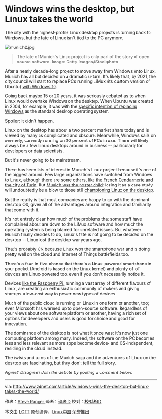 Windows wins the desktop, but Linux takes the world
============================================================

The city with the highest-profile Linux desktop projects is turning back to Windows, but the fate of Linux isn't tied to the PC anymore.


 ![munich2.jpg](http://zdnet3.cbsistatic.com/hub/i/r/2017/02/10/9befc3d2-7931-48df-8114-008d23f1941d/resize/770xauto/02ca33958e5288c81a85d3dac546f621/munich2.jpg) 
>The fate of Munich's Linux project is only part of the story of open source software.
>Image: Getty Images/iStockphoto

After a nearly decade-long project to move away from Windows onto Linux, Munich has all but decided on a dramatic u-turn. It's likely that, by 2021, the city council will start to replace PCs running LiMux (its custom version of Ubuntu) [with Windows 10][4].

Going back maybe 15 or 20 years, it was seriously debated as to when Linux would overtake Windows on the desktop. When Ubuntu was created in 2004, for example, it was with the [specific intention of replacing Windows][5] as the standard desktop operating system.

Spoiler: it didn't happen.

Linux on the desktop has about a two percent market share today and is viewed by many as complicated and obscure. Meanwhile, Windows sails on serenely, currently running on 90 percent of PCs in use. There will likely always be a few Linux desktops around in business -- particularly for developers or data scientists.

But it's never going to be mainstream.

There has been lots of interest in Munich's Linux project because it's one of the biggest around. Few large organizations have switched from Windows to Linux, although there are some others, like [the French Gendarmerie and the city of Turin][6]. But [Munich was the poster child][7]: losing it as a case study will undoubtedly be a blow to those still [championing Linux on the desktop][8].

But the reality is that most companies are happy to go with the dominant desktop OS, given all of the advantages around integration and familiarity that come with it.

It's not entirely clear how much of the problems that some staff have complained about are down to the LiMux software and how much the operating system is being blamed for unrelated issues. But whatever Munich finally decides to do, Linux's fate is not going to be decided on the desktop -- Linux lost the desktop war years ago.

That's probably OK because Linux won the smartphone war and is doing pretty well on the cloud and Internet of Things battlefields too.

There's a four-in-five chance that there's a Linux-powered smartphone in your pocket (Android is based on the Linux kernel) and plenty of IoT devices are Linux-powered too, even if you don't necessarily notice it.

Devices [like the Raspberry Pi,][9] running a vast array of different flavours of Linux, are creating an enthusiastic community of makers and giving startups a low-cost way to power new types of devices.

Much of the public cloud is running on Linux in one form or another, too; even Microsoft has warmed up to open-source software. Regardless of your views about one software platform or another, having a rich set of options for developers and users is good for choice and good for innovation.

The dominance of the desktop is not what it once was: it's now just one computing platform among many. Indeed, the software on the PC becomes less and less relevant as more apps become device- and OS-independent, residing in the cloud instead.

The twists and turns of the Munich saga and the adventures of Linux on the desktop are fascinating, but they don't tell the full story.

 _Agree? Disagree? Join the debate by posting a comment below._ 

--------------------------------------------------------------------------------

via: http://www.zdnet.com/article/windows-wins-the-desktop-but-linux-takes-the-world/

作者：[Steve Ranger ][a]
译者：[译者ID](https://github.com/译者ID)
校对：[校对者ID](https://github.com/校对者ID)

本文由 [LCTT](https://github.com/LCTT/TranslateProject) 原创编译，[Linux中国](https://linux.cn/) 荣誉推出

[a]:http://www.zdnet.com/meet-the-team/uk/steve-ranger/
[1]:http://www.techrepublic.com/resource-library/whitepapers/why-munich-made-the-switch-from-windows-to-linux-and-may-be-reversing-course/
[2]:http://www.zdnet.com/article/windows-wins-the-desktop-but-linux-takes-the-world/#comments-c2df091a-2ecf-4e55-84f6-fd3309cf917d
[3]:http://www.techrepublic.com/resource-library/whitepapers/why-munich-made-the-switch-from-windows-to-linux-and-may-be-reversing-course/
[4]:http://www.techrepublic.com/article/linux-champion-munich-takes-decisive-step-towards-returning-to-windows/
[5]:http://www.techrepublic.com/article/how-mark-shuttleworth-became-the-first-african-in-space-and-launched-a-software-revolution/
[6]:http://www.techrepublic.com/pictures/10-projects-ditching-microsoft-for-open-source-plus-one-switching-back/
[7]:http://www.techrepublic.com/article/how-munich-rejected-steve-ballmer-and-kicked-microsoft-out-of-the-city/
[8]:http://www.techrepublic.com/resource-library/whitepapers/why-munich-made-the-switch-from-windows-to-linux-and-may-be-reversing-course/
[9]:http://www.zdnet.com/article/hands-on-raspberry-pi-7-inch-touch-display-and-case/
[10]:http://intent.cbsi.com/redir?tag=medc-content-top-leaderboard&siteId=2&rsid=cnetzdnetglobalsite&pagetype=article&sl=en&sc=as&topicguid=&assetguid=c2df091a-2ecf-4e55-84f6-fd3309cf917d&assettype=content_article&ftag_cd=LGN-10-10aaa0h&devicetype=desktop&viewguid=5d31a1e5-4a88-4002-ac70-1c0ca3e33bb3&q=&ctype=docids;promo&cval=33159648;7214&ttag=&ursuid=&bhid=&destUrl=http%3A%2F%2Fwww.techrepublic.com%2Fresource-library%2Fwhitepapers%2Fgraphic-design-bootcamp%2F%3Fpromo%3D7214%26ftag%3DLGN-10-10aaa0h%26cval%3Dcontent-top-leaderboard
[11]:http://intent.cbsi.com/redir?tag=medc-content-top-leaderboard&siteId=2&rsid=cnetzdnetglobalsite&pagetype=article&sl=en&sc=as&topicguid=&assetguid=c2df091a-2ecf-4e55-84f6-fd3309cf917d&assettype=content_article&ftag_cd=LGN-10-10aaa0h&devicetype=desktop&viewguid=5d31a1e5-4a88-4002-ac70-1c0ca3e33bb3&q=&ctype=docids;promo&cval=33159648;7214&ttag=&ursuid=&bhid=&destUrl=http%3A%2F%2Fwww.techrepublic.com%2Fresource-library%2Fwhitepapers%2Fgraphic-design-bootcamp%2F%3Fpromo%3D7214%26ftag%3DLGN-10-10aaa0h%26cval%3Dcontent-top-leaderboard
[12]:http://www.zdnet.com/meet-the-team/uk/steve-ranger/
[13]:http://www.zdnet.com/meet-the-team/uk/steve-ranger/
[14]:http://www.zdnet.com/topic/enterprise-software/
